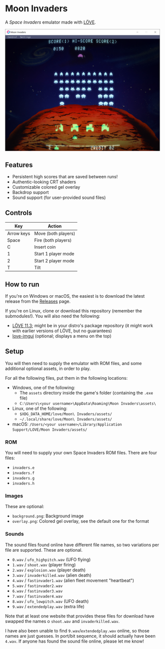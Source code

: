 Moon Invaders
=============

A _Space Invaders_ emulator made with [LÖVE](https://love2d.org).

![Moon Invaders](screenshot.png)

Features
--------

* Persistent high scores that are saved between runs!
* Authentic-looking CRT shaders
* Customizable colored gel overlay
* Backdrop support
* Sound support (for user-provided sound files)

Controls
--------

| Key        | Action              |
|------------|---------------------|
| Arrow keys | Move (both players) |
| Space      | Fire (both players) |
| C          | Insert coin         |
| 1          | Start 1 player mode |
| 2          | Start 2 player mode |
| T          | Tilt                |

How to run
----------

If you're on Windows or macOS, the easiest is to download the latest release from the [Releases](https://github.com/tobiasvl/moon-invaders/releases) page.

If you're on Linux, clone or download this repository (remember the submodules!). You will also need the following:

* [LÖVE 11.3](https://love2d.org); might be in your distro's package repository (it might work with earlier versions of LÖVE, but no guarantees)
* [love-imgui](https://github.com/slages/love-imgui) (optional; displays a menu on the top)

Setup
-----

You will then need to supply the emulator with ROM files, and some additional optional assets, in order to play.

For all the following files, put them in the following locations:

* Windows, one of the following:
  * The `assets` directory inside the game's folder (containing the `.exe` file)
  * `C:\Users\<your username>\AppData\Roaming\Moon Invaders\assets\`
* Linux, one of the following:
  * `$XDG_DATA_HOME/love/Moon\ Invaders/assets/`
  * `~/.local/share/love/Moon\ Invaders/assets/`
* macOS: `/Users/<your username>/Library/Application Support/LOVE/Moon Invaders/assets/`

<h3>ROM</h3>

You will need to supply your own Space Invaders ROM files. There are four files:

* `invaders.e`
* `invaders.f`
* `invaders.g`
* `invaders.h`

<h3>Images</h3>

These are optional:

* `background.png`: Background image
* `overlay.png`: Colored gel overlay, see the default one for the format

<h3>Sounds</h3>

The sound files found online have different file names, so two variations per file are supported. These are optional.

* `0.wav` / `ufo_highpitch.wav` (UFO flying)
* `1.wav` / `shoot.wav` (player firing)
* `2.wav` / `explosion.wav` (player death)
* `3.wav` / `invaderkilled.wav` (alien death)
* `4.wav` / `fastinvader1.wav` (alien fleet movement "heartbeat")
* `5.wav` / `fastinvader2.wav`
* `6.wav` / `fastinvader3.wav`
* `7.wav` / `fastinvader4.wav`
* `8.wav` / `ufo_lowpitch.wav` (UFO death)
* `9.wav` / `extendedplay.wav` (extra life)

Note that at least one website that provides these files for download have swapped the names o `shoot.wav` and `invaderkilled.wav`.

I have also been unable to find `9.wav`/`extendedplay.wav` online, so those names are just guesses. In port/bit sequence, it should actually have been `4.wav`. If anyone has found the sound file online, please let me know!
